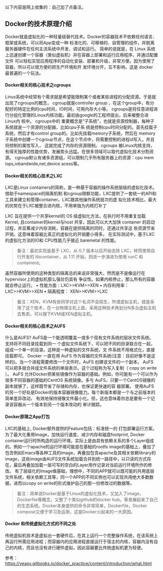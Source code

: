 以下内容是网上收集的：自己加了点备注。
## Docker的技术原理介绍 
Docker就是虚拟化的一种轻量级替代技术。Docker的容器技术不依赖任何语言、框架或系统，可以将App变成一种
标准化的、可移植的、自管理的组件，并脱离服务器硬件在任何主流系统中开发、调试和运行。
简单的说就是，在 Linux 系统上迅速创建一个容器（类似虚拟机）并在容器上部署和运行应用程序，并通过配置文件
可以轻松实现应用程序的自动化安装、部署和升级，非常方便。因为使用了容器，所以可以很方便的把生产环境和开
发环境分开，互不影响，这是 docker 最普遍的一个玩法。 
#### Docker相关的核心技术之cgroups 
Linux系统中经常有个需求就是希望能限制某个或者某些进程的分配资源。于是就出现了cgroups的概念，
cgroup就是controller group ，在这个group中，有分配好的特定比例的cpu时间，IO时间，可用内存大小等。 
cgroups是将任意进程进行分组化管理的Linux内核功能。最初由google的工程师提出，后来被整合进Linux内
核中。 
cgroups中的 重要概念是“子系统”，也就是资源控制器，每种子系统就是一个资源的分配器，比如cpu子系
统是控制cpu时间分配的。首先挂载子系统，然后才有control group的。比如先挂载memory子系统，然后在
memory子系统中创建一个cgroup节点，在这个节点中，将需要控制的进程id写入，并且将控制的属性写入，
这就完成了内存的资源限制。 
cgroups 被Linux内核支持，有得天独厚的性能优势，发展势头迅猛。在很多领域可以取代虚拟化技术分割资源。
cgroup默认有诸多资源组，可以限制几乎所有服务器上的资源：cpu mem iops,iobandwide,net,device acess等。

#### Docker相关的核心技术之LXC
LXC是Linux containers的简称，是一种基于容器的操作系统层级的虚拟化技术。借助于namespace的隔离机制
和cgroup限额功能，LXC提供了一套统一的API和工具来建立和管理container。LXC跟其他操作系统层次的虚
拟化技术相比，最大的优势在于LXC被整合进内核，不用单独为内核打补丁 
 
LXC 旨在提供一个共享kernel的 OS 级虚拟化方法，在执行时不用重复加载Kernel, 且container的kernel与host
共享，因此可以大大加快 container 的启动过程，并显著减少内存消耗，容器在提供隔离的同时，还通过共享这
些资源节省开销，这意味着容器比真正的虚拟化的开销要小得多。 在实际测试中，基于LXC的虚拟化方法的IO和
CPU性能几乎接近 baremetal 的性能。 
> 备注：最初实现是基于 LXC，从 0.7 版本以后开始去除 LXC，转而使用自行开发的 libcontainer，从 1.11 开始，则进一步演进为使用 runC 和 containerd。
 
虽然容器所使用的这种类型的隔离总的来说非常强大，然而是不是像运行在hypervisor上的虚拟机那么强壮仍具有
争议性。如果内核停止，那么所有的容器就会停止运行。 
• 性能方面：LXC>>KVM>>XEN 
• 内存利用率：LXC>>KVM>>XEN 
• 隔离程度： XEN>>KVM>>LXC

> 备注：XEN，KVM有些同学对这个名词不会陌生，所谓虚拟主机，就是采用了这个技术，在一台物理主机上面，采用这种技术再划分N多台虚拟主机去售卖。可以搜下KVM或XEN虚拟主机。

#### Docker相关的核心技术之AUFS
什么是AUFS?  AuFS是一个能透明覆盖一或多个现有文件系统的层状文件系统。 支持将不同目录挂载到同一
个虚拟文件系统下，可以把不同的目录联合在一起，组成一个单一的目录。这种是一种虚拟的文件系统，文
件系统不用格式化，直接挂载即可。 
Docker 一直在用 AuFS 作为容器的文件系统(注意：目前好像不是这样的)。当一个进程需要修改一个文件时，AuFS 创建该文件的一个副本。
AuFS 可以把多层合并成文件系统的单层表示。这个过程称为写入复制（ copy on write ）。 
AuFS 允许Docker把某些镜像作为容器的基础。例如，你可能有一个可以作为很多不同容器的基础的CentOS
系统镜像。多亏 AuFS，只要一个CentOS镜像的副本就够了，这样既节省了存储和内存，也保证更快速的容
器部署。 
使用AuFS的另一个好处是Docker的版本容器镜像能力。每个新版本都是一个与之前版本的简单差异改动，
有效地保持镜像文件最小化。但，这也意味着你总是要有一个记录该容器从一个版本到另一个版本改动的
审计跟踪。 

#### Docker原理之App打包
LXC的基础上, Docker额外提供的Feature包括：标准统一的
打包部署运行方案。
为了最大化重用Image，加快运行速度，减少内存和磁盘footprint, Docker container运行时所构造的运行环境，实际上是由具有依赖关系的多个Layer组成的。例如一个apache的运行环境可能是在基础的rootfs image的基础上，叠加了包含例如Emacs等各种工具的image，再叠加包含apache及其相关依赖library的image，这些image由AUFS文件系统加载合并到统一路径中，以只读的方式存在，最后再叠加加载一层可写的空白的Layer用作记录对当前运行环境所作的修改。 
有了层级化的Image做基础，理想中，不同的APP就可以既可能的共用底层文件系统，相关依赖工具等，同一个APP的不同实例也可以实现共用绝大多数数据，进而以copy on write的形式维护自己的那一份修改过的数据等。

> 备注：简单说Docker是基于Linux的虚拟化技术，又加入了image，Dockerfile等概念。又整了个类似github的docker hub。等发展起来了自己的生态系统。Docker本身提供的命令非常简单，Dockerfile，Docker compose又便于学习及运用，这是Docker火起来的一大原因。

#### Docker 和传统虚拟化方式的不同之处
传统虚拟机技术是虚拟出一套硬件后，在其上运行一个完整操作系统，在该系统上再运行所需应用进程；而容器内的应用进程直接运行于宿主的内核，容器内没有自己的内核，而且也没有进行硬件虚拟。因此容器要比传统虚拟机更为轻便。

参考：https://yeasy.gitbooks.io/docker_practice/content/introduction/what.html
